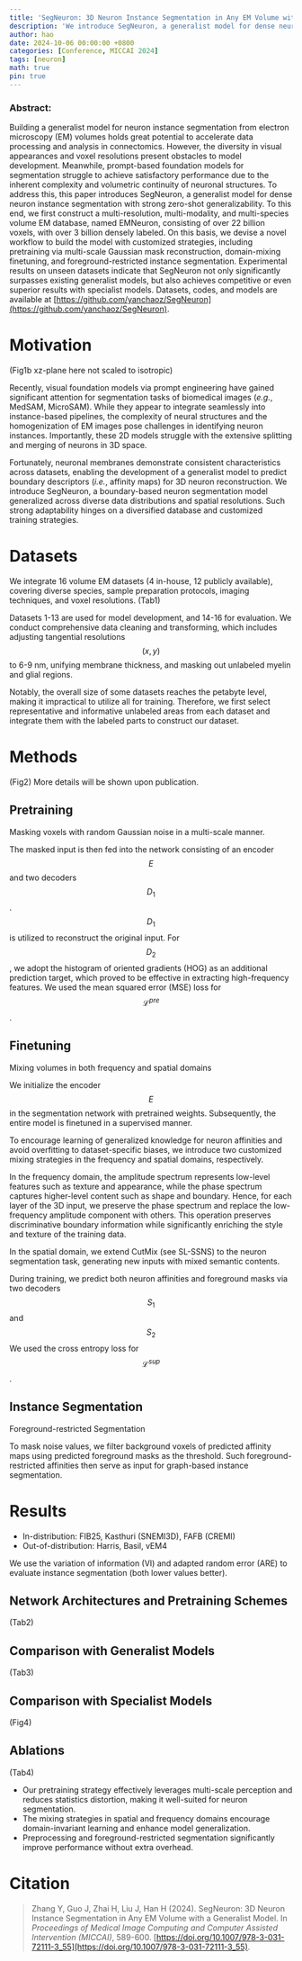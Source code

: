```yaml
---
title: 'SegNeuron: 3D Neuron Instance Segmentation in Any EM Volume with a Generalist Model'
description: 'We introduce SegNeuron, a generalist model for dense neuron instance segmentation with customized strategies, including pretraining via multi-scale Gaussian mask reconstruction, domain-mixing finetuning, and foreground-restricted instance segmentation.'
author: hao
date: 2024-10-06 00:00:00 +0800
categories: [Conference, MICCAI 2024]
tags: [neuron]
math: true
pin: true
---
```


### Abstract:

Building a generalist model for neuron instance segmentation from electron microscopy (EM) volumes holds great potential to accelerate data processing and analysis in connectomics. However, the diversity in visual appearances and voxel resolutions present obstacles to model development. Meanwhile, prompt-based foundation models for segmentation struggle to achieve satisfactory performance due to the inherent complexity and volumetric continuity of neuronal structures. To address this, this paper introduces SegNeuron, a generalist model for dense neuron instance segmentation with strong zero-shot generalizability. To this end, we first construct a multi-resolution, multi-modality, and multi-species volume EM database, named EMNeuron, consisting of over 22 billion voxels, with over 3 billion densely labeled. On this basis, we devise a novel workflow to build the model with customized strategies, including pretraining via multi-scale Gaussian mask reconstruction, domain-mixing finetuning, and foreground-restricted instance segmentation. Experimental results on unseen datasets indicate that SegNeuron not only significantly surpasses existing generalist models, but also achieves competitive or even superior results with specialist models. Datasets, codes, and models are available at [https://github.com/yanchaoz/SegNeuron](https://github.com/yanchaoz/SegNeuron).

# Motivation

(Fig1b xz-plane here not scaled to isotropic)

Recently, visual foundation models via prompt engineering have gained significant attention for segmentation tasks of biomedical images (*e.g.*, MedSAM, MicroSAM). While they appear to integrate seamlessly into instance-based pipelines, the complexity of neural structures and the homogenization of EM images pose challenges in identifying neuron instances. Importantly, these 2D models struggle with the extensive splitting and merging of neurons in 3D space. 

Fortunately, neuronal membranes demonstrate consistent characteristics across datasets, enabling the development of a generalist model to predict boundary descriptors (*i.e.*, affinity maps) for 3D neuron reconstruction. We introduce SegNeuron, a boundary-based neuron segmentation model generalized across diverse data distributions and spatial resolutions. Such strong adaptability hinges on a diversified database and customized training strategies.

# Datasets

We integrate 16 volume EM datasets (4 in-house, 12 publicly available), covering diverse species, sample preparation protocols, imaging techniques, and voxel resolutions. (Tab1)

Datasets 1-13 are used for model development, and 14-16 for evaluation. We conduct comprehensive data cleaning and transforming, which includes adjusting tangential resolutions $$(x,y)$$ to 6-9 nm, unifying membrane thickness, and masking out unlabeled myelin and glial regions.

Notably, the overall size of some datasets reaches the petabyte level, making it impractical to utilize all for training. Therefore, we first select representative and informative unlabeled areas from each dataset and integrate them with the labeled parts to construct our dataset.

# Methods

(Fig2) More details will be shown upon publication.

## Pretraining

Masking voxels with random Gaussian noise in a multi-scale manner.

The masked input is then fed into the network consisting of an encoder $$E$$ and two decoders $$D_1$$. $$D_1$$ is utilized to reconstruct the original input. For $$D_2$$, we adopt the histogram of oriented gradients (HOG) as an additional prediction target, which proved to be effective in extracting high-frequency features. We used the mean squared error (MSE) loss for $$\mathcal{L}^{pre}$$.

## Finetuning

Mixing volumes in both frequency and spatial domains

We initialize the encoder $$E$$ in the segmentation network with pretrained weights. Subsequently, the entire model is finetuned in a supervised manner. 

To encourage learning of generalized knowledge for neuron affinities and avoid overfitting to dataset-specific biases, we introduce two customized mixing strategies in the frequency and spatial domains, respectively.

In the frequency domain, the amplitude spectrum represents low-level features such as
texture and appearance, while the phase spectrum captures higher-level content such as shape and boundary. Hence, for each layer of the 3D input, we preserve the phase spectrum and replace the low-frequency amplitude component with others. This operation preserves discriminative boundary information while significantly enriching the style and texture of the training data.

In the spatial domain, we extend CutMix (see SL-SSNS) to the neuron segmentation task, generating new inputs with mixed semantic contents.

During training, we predict both neuron affinities and foreground masks via two decoders $$S_1$$ and $$S_2$$We used the cross entropy loss for $$\mathcal{L}^{sup}$$.

## Instance Segmentation

Foreground-restricted Segmentation

To mask noise values, we filter background voxels of predicted affinity maps using predicted foreground masks as the threshold. Such foreground-restricted affinities then serve as input for graph-based instance segmentation.

# Results

- In-distribution: FIB25, Kasthuri (SNEMI3D), FAFB (CREMI)
- Out-of-distribution: Harris, Basil, vEM4

We use the variation of information (VI) and adapted random error (ARE) to evaluate instance segmentation (both lower values better).

## Network Architectures and Pretraining Schemes

(Tab2)

## Comparison with Generalist Models

(Tab3)

## Comparison with Specialist Models

(Fig4)

## Ablations

(Tab4)

- Our pretraining strategy effectively leverages multi-scale perception and reduces statistics distortion, making it well-suited for neuron segmentation.
- The mixing strategies in spatial and frequency domains encourage domain-invariant learning and enhance model generalization.
- Preprocessing and foreground-restricted segmentation significantly improve performance without extra overhead.

# Citation

> Zhang Y, Guo J, Zhai H, Liu J, Han H (2024). SegNeuron: 3D Neuron Instance Segmentation in Any EM Volume with a Generalist Model. In *Proceedings of Medical Image Computing and Computer Assisted Intervention (MICCAI)*, 589-600. [https://doi.org/10.1007/978-3-031-72111-3_55](https://doi.org/10.1007/978-3-031-72111-3_55).
>